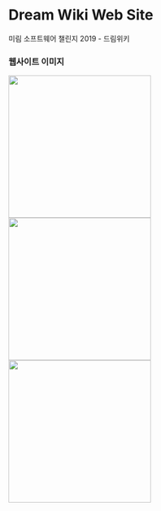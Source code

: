 # Dream Wiki Web Site
미림 소프트웨어 챌린지 2019 - 드림위키
### 웹사이트 이미지
<div>
<img src ="https://user-images.githubusercontent.com/48716298/71766617-22201c00-2f45-11ea-92fd-118acdf4b219.PNG" width="280"></img>   
<img src ="https://user-images.githubusercontent.com/48716298/71766619-23e9df80-2f45-11ea-9362-017023e4bc58.PNG" width="280"></img>   
<img src ="https://user-images.githubusercontent.com/48716298/71766621-25b3a300-2f45-11ea-80b9-49ef73bf9c38.PNG" width="280"></img>   
</div>
